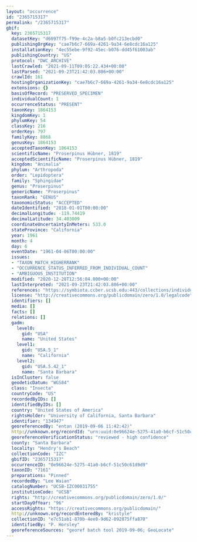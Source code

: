 ```yaml
---
layout: "occurrence"
id: "2365715317"
permalink: "/2365715317"
gbif:
  key: 2365715317
  datasetKey: "d6097f75-f99e-4c2a-b8a5-b0fc213ecbd0"
  publishingOrgKey: "cae7b6c7-669a-4261-9a34-6e8cdc16a125"
  installationKey: "4ec55ebe-9f92-45ec-b076-dd45f61003ab"
  publishingCountry: "US"
  protocol: "DWC_ARCHIVE"
  lastCrawled: "2021-09-11T09:05:22.434+00:00"
  lastParsed: "2021-09-23T21:42:03.806+00:00"
  crawlId: 161
  hostingOrganizationKey: "cae7b6c7-669a-4261-9a34-6e8cdc16a125"
  extensions: {}
  basisOfRecord: "PRESERVED_SPECIMEN"
  individualCount: 1
  occurrenceStatus: "PRESENT"
  taxonKey: 1864153
  kingdomKey: 1
  phylumKey: 54
  classKey: 216
  orderKey: 797
  familyKey: 8868
  genusKey: 1864153
  acceptedTaxonKey: 1864153
  scientificName: "Proserpinus Hübner, 1819"
  acceptedScientificName: "Proserpinus Hübner, 1819"
  kingdom: "Animalia"
  phylum: "Arthropoda"
  order: "Lepidoptera"
  family: "Sphingidae"
  genus: "Proserpinus"
  genericName: "Proserpinus"
  taxonRank: "GENUS"
  taxonomicStatus: "ACCEPTED"
  dateIdentified: "2018-01-01T00:00:00"
  decimalLongitude: -119.74419
  decimalLatitude: 34.403009
  coordinateUncertaintyInMeters: 533.0
  stateProvince: "California"
  year: 1961
  month: 4
  day: 6
  eventDate: "1961-04-06T00:00:00"
  issues:
  - "TAXON_MATCH_HIGHERRANK"
  - "OCCURRENCE_STATUS_INFERRED_FROM_INDIVIDUAL_COUNT"
  - "AMBIGUOUS_INSTITUTION"
  modified: "2020-12-28T12:56:04.000+00:00"
  lastInterpreted: "2021-09-23T21:42:03.806+00:00"
  references: "https://symbiota.ccber.ucsb.edu:443/collections/individual/index.php?occid=134947"
  license: "http://creativecommons.org/publicdomain/zero/1.0/legalcode"
  identifiers: []
  media: []
  facts: []
  relations: []
  gadm:
    level0:
      gid: "USA"
      name: "United States"
    level1:
      gid: "USA.5_1"
      name: "California"
    level2:
      gid: "USA.5.42_1"
      name: "Santa Barbara"
  isInCluster: false
  geodeticDatum: "WGS84"
  class: "Insecta"
  countryCode: "US"
  recordedByIDs: []
  identifiedByIDs: []
  country: "United States of America"
  rightsHolder: "University of California, Santa Barbara"
  identifier: "134947"
  georeferencedBy: "entan (2019-09-06 11:42:42)"
  http://unknown.org/recordId: "urn:uuid:0e96624e-5275-41a0-b6cf-51c50c61d9d9"
  georeferenceVerificationStatus: "reviewed - high confidence"
  county: "Santa Barbara"
  locality: "Hendry's Beach"
  collectionCode: "IZC"
  gbifID: "2365715317"
  occurrenceID: "0e96624e-5275-41a0-b6cf-51c50c61d9d9"
  taxonID: "7161"
  preparations: "Pinned"
  recordedBy: "Lee Waian"
  catalogNumber: "UCSB-IZC00031755"
  institutionCode: "UCSB"
  rights: "http://creativecommons.org/publicdomain/zero/1.0/"
  startDayOfYear: "96"
  accessRights: "https://creativecommons.org/publicdomain/"
  http://unknown.org/recordEnteredBy: "kristyle"
  collectionID: "e7c51ab1-870b-4ee8-9d62-092875ffa870"
  identifiedBy: "P. Horsley"
  georeferenceSources: "georef batch tool 2019-09-06; GeoLocate"
---
```

